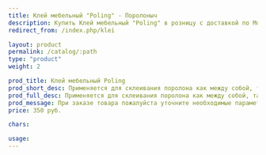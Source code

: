 ```yaml
---
title: Клей мебельный "Poling" - Поролоныч
description: Купить Клей мебельный "Poling" в розницу с доставкой по Москве.
redirect_from: /index.php/klei

layout: product
permalink: /catalog/:path
type: "product"
weight: 2

prod_title: Клей мебельный Poling
prod_short_desc: Применяется для склеивания поролона как между собой, так и для склеивания с деревом, тканью, кожей и т.д.
prod_full_desc: Применяется для склеивания поролона как между собой, так и для склеивания с деревом, тканью, кожей и т.д.
prod_message: При заказе товара пожалуйста уточните необходимые параметры (количество).
price: 350 руб.

chars:

usage:
---
```


